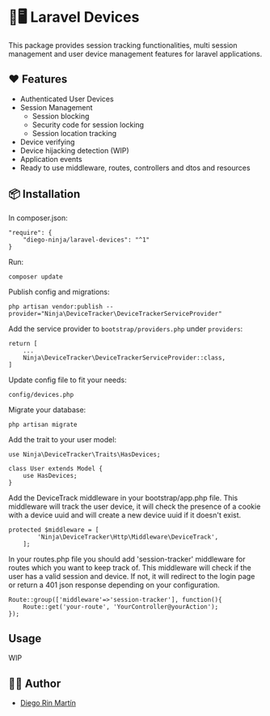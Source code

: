 # 📱🖥️ Laravel Devices
This package provides session tracking functionalities, multi session management and user device management features for laravel applications.


## ❤️ Features
* Authenticated User Devices
* Session Management
  * Session blocking
  * Security code for session locking
  * Session location tracking
* Device verifying
* Device hijacking detection (WIP)
* Application events
* Ready to use middleware, routes, controllers and dtos and resources

## 📦 Installation
In composer.json:

    "require": {
        "diego-ninja/laravel-devices": "^1"
    }

Run:

    composer update

Publish config and migrations:

    php artisan vendor:publish --provider="Ninja\DeviceTracker\DeviceTrackerServiceProvider"

Add the service provider to `bootstrap/providers.php` under `providers`:

    return [
        ...
        Ninja\DeviceTracker\DeviceTrackerServiceProvider::class,
    ]

	
Update config file to fit your needs:

	config/devices.php

Migrate your database:

    php artisan migrate

Add the trait to your user model:

    use Ninja\DeviceTracker\Traits\HasDevices;
    
    class User extends Model {
    	use HasDevices;
    }


Add the DeviceTrack middleware in your bootstrap/app.php file. This middleware will track the user device, it will check the presence of a cookie with a device uuid and will create a new device uuid if it doesn't exist.

    protected $middleware = [
    		'Ninja\DeviceTracker\Http\Middleware\DeviceTrack',
    	];


In your routes.php file you should add 'session-tracker' middleware for routes which you want to keep track of. This
middleware will check if the user has a valid session and device. If not, it will redirect to the login page or return a 401 json response depending on your configuration.

    Route::group(['middleware'=>'session-tracker'], function(){
        Route::get('your-route', 'YourController@yourAction');
    });

## Usage

WIP
    

## 🥷🏻 Author

- [Diego Rin Martín](https://github.com/diego-ninja)

